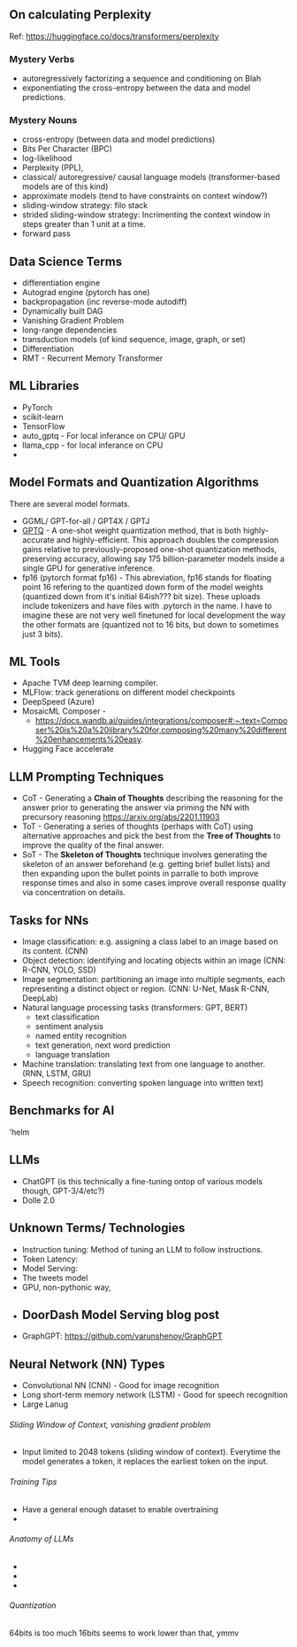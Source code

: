 #



## On calculating Perplexity

Ref: https://huggingface.co/docs/transformers/perplexity

### Mystery Verbs
- autoregressively factorizing a sequence and conditioning on Blah
- exponentiating the cross-entropy between the data and model predictions.

### Mystery Nouns
- cross-entropy (between data and model predictions)
- Bits Per Character (BPC)
- log-likelihood
- Perplexity (PPL),
- classical/ autoregressive/ causal language models (transformer-based models are of this kind)
- approximate models (tend to have constraints on context window?)
- sliding-window strategy: filo stack
- strided sliding-window strategy: Incrimenting the context window in steps greater than 1 unit at a time.
- forward pass


## Data Science Terms

- differentiation engine
- Autograd engine (pytorch has one)
- backpropagation (inc reverse-mode autodiff)
- Dynamically built DAG
- Vanishing Gradient Problem
- long-range dependencies
- transduction models (of kind sequence, image, graph, or set)
- Differentiation
- RMT - Recurrent Memory Transformer


## ML Libraries

- PyTorch
- scikit-learn
- TensorFlow
- auto_gptq - For local inferance on CPU/ GPU
- llama_cpp - for local inferance on CPU
-

## Model Formats and Quantization Algorithms

There are several model formats.

- GGML/ GPT-for-all / GPT4X / GPTJ
- [GPTQ](https://arxiv.org/abs/2210.17323) - A one-shot weight quantization method, that is both highly-accurate and highly-efficient. This approach doubles the compression gains relative to previously-proposed one-shot quantization methods, preserving accuracy, allowing say 175 billion-parameter models inside a single GPU for generative inference.
- fp16 (pytorch format fp16) - This abreviation, fp16 stands for floating point 16 refering to the quantized down form of the model weights (quantized down from it's initial 64ish??? bit size).  These uploads include tokenizers and have files with .pytorch in the name.  I have to imagine these are not very well finetuned for local development the way the other formats are (quantized not to 16 bits, but down to sometimes just 3 bits).


## ML Tools

- Apache TVM deep learning compiler.
- MLFlow: track generations on different model checkpoints
- DeepSpeed (Azure)
- MosaicML Composer -
  - https://docs.wandb.ai/guides/integrations/composer#:~:text=Composer%20is%20a%20library%20for,composing%20many%20different%20enhancements%20easy.
- Hugging Face accelerate

## LLM Prompting Techniques

- CoT - Generating a **Chain of Thoughts** describing the reasoning for the answer prior to generating the answer via priming the NN with precursory reasoning https://arxiv.org/abs/2201.11903
- ToT - Generating a series of thoughts (perhaps with CoT) using alternative approaches and pick the best from the **Tree of Thoughts** to improve the quality of the final answer.  
- SoT - The **Skeleton of Thoughts** technique involves generating the skeleton of an answer beforehand (e.g. getting brief bullet lists) and then expanding upon the bullet points in parralle to both improve response times and also in some cases improve overall response quality via concentration on details.  

## Tasks for NNs

- Image classification: e.g. assigning a class label to an image based on its content.  (CNN)
- Object detection: identifying and locating objects within an image (CNN: R-CNN, YOLO, SSD)
- Image segmentation: partitioning an image into multiple segments, each representing a distinct object or region. (CNN: U-Net, Mask R-CNN, DeepLab)
- Natural language processing tasks (transformers: GPT, BERT)
  - text classification
  - sentiment analysis
  - named entity recognition
  - text generation, next word prediction
  - language translation
- Machine translation: translating text from one language to another.  (RNN, LSTM, GRU)
- Speech recognition: converting spoken language into written text)




## Benchmarks for AI

'helm

## LLMs

- ChatGPT (is this technically a fine-tuning ontop of various models though, GPT-3/4/etc?)
- Dolle 2.0









## Unknown Terms/ Technologies

- Instruction tuning: Method of tuning an LLM to follow instructions.
- Token Latency:
- Model Serving:
- The tweets model
- GPU, non-pythonic way,
- DoorDash Model Serving blog post
  -
- GraphGPT: https://github.com/varunshenoy/GraphGPT



## Neural Network (NN) Types

- Convolutional NN (CNN) - Good for image recognition
- Long short-term memory network (LSTM) - Good for speech recognition
- Large Lanug




###### Sliding Window of Context, vanishing gradient problem

- Input limited to 2048 tokens (sliding window of context).  Everytime the model generates a token, it replaces the earliest token on the input.



###### Training Tips

- Have a general enough dataset to enable overtraining
-



###### Anatomy of LLMs

-
-
-


###### Quantization

64bits is too much
16bits seems to work
lower than that, ymmv
